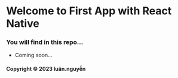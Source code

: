 # Welcome to First App with React Native
### You will find in this repo...
* Coming soon...

#### Copyright &#169; 2023 luân.nguyễn